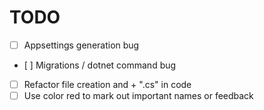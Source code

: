# TODO

- [ ] Appsettings generation bug
- [ ] Migrations / dotnet command bug
- [ ] Refactor file creation and + ".cs" in code
- [ ] Use color red to mark out important names or feedback
